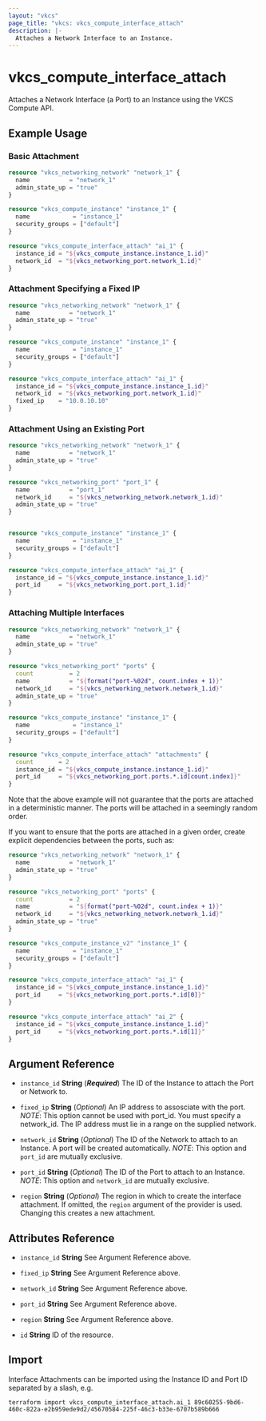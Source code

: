 ```yaml
---
layout: "vkcs"
page_title: "vkcs: vkcs_compute_interface_attach"
description: |-
  Attaches a Network Interface to an Instance.
---
```


# vkcs_compute_interface_attach

Attaches a Network Interface (a Port) to an Instance using the VKCS Compute API.

## Example Usage
### Basic Attachment
```terraform
resource "vkcs_networking_network" "network_1" {
  name           = "network_1"
  admin_state_up = "true"
}

resource "vkcs_compute_instance" "instance_1" {
  name            = "instance_1"
  security_groups = ["default"]
}

resource "vkcs_compute_interface_attach" "ai_1" {
  instance_id = "${vkcs_compute_instance.instance_1.id}"
  network_id  = "${vkcs_networking_port.network_1.id}"
}
```

### Attachment Specifying a Fixed IP
```terraform
resource "vkcs_networking_network" "network_1" {
  name           = "network_1"
  admin_state_up = "true"
}

resource "vkcs_compute_instance" "instance_1" {
  name            = "instance_1"
  security_groups = ["default"]
}

resource "vkcs_compute_interface_attach" "ai_1" {
  instance_id = "${vkcs_compute_instance.instance_1.id}"
  network_id  = "${vkcs_networking_port.network_1.id}"
  fixed_ip    = "10.0.10.10"
}
```

### Attachment Using an Existing Port
```terraform
resource "vkcs_networking_network" "network_1" {
  name           = "network_1"
  admin_state_up = "true"
}

resource "vkcs_networking_port" "port_1" {
  name           = "port_1"
  network_id     = "${vkcs_networking_network.network_1.id}"
  admin_state_up = "true"
}


resource "vkcs_compute_instance" "instance_1" {
  name            = "instance_1"
  security_groups = ["default"]
}

resource "vkcs_compute_interface_attach" "ai_1" {
  instance_id = "${vkcs_compute_instance.instance_1.id}"
  port_id     = "${vkcs_networking_port.port_1.id}"
}
```

### Attaching Multiple Interfaces
```terraform
resource "vkcs_networking_network" "network_1" {
  name           = "network_1"
  admin_state_up = "true"
}

resource "vkcs_networking_port" "ports" {
  count          = 2
  name           = "${format("port-%02d", count.index + 1)}"
  network_id     = "${vkcs_networking_network.network_1.id}"
  admin_state_up = "true"
}

resource "vkcs_compute_instance" "instance_1" {
  name            = "instance_1"
  security_groups = ["default"]
}

resource "vkcs_compute_interface_attach" "attachments" {
  count       = 2
  instance_id = "${vkcs_compute_instance.instance_1.id}"
  port_id     = "${vkcs_networking_port.ports.*.id[count.index]}"
}
```

Note that the above example will not guarantee that the ports are attached in a deterministic manner. The ports will be attached in a seemingly random order.

If you want to ensure that the ports are attached in a given order, create explicit dependencies between the ports, such as:
```terraform
resource "vkcs_networking_network" "network_1" {
  name           = "network_1"
  admin_state_up = "true"
}

resource "vkcs_networking_port" "ports" {
  count          = 2
  name           = "${format("port-%02d", count.index + 1)}"
  network_id     = "${vkcs_networking_network.network_1.id}"
  admin_state_up = "true"
}

resource "vkcs_compute_instance_v2" "instance_1" {
  name            = "instance_1"
  security_groups = ["default"]
}

resource "vkcs_compute_interface_attach" "ai_1" {
  instance_id = "${vkcs_compute_instance.instance_1.id}"
  port_id     = "${vkcs_networking_port.ports.*.id[0]}"
}

resource "vkcs_compute_interface_attach" "ai_2" {
  instance_id = "${vkcs_compute_instance.instance_1.id}"
  port_id     = "${vkcs_networking_port.ports.*.id[1]}"
}
```
## Argument Reference
- `instance_id` **String** (***Required***) The ID of the Instance to attach the Port or Network to.

- `fixed_ip` **String** (*Optional*) An IP address to assosciate with the port.
_NOTE_: This option cannot be used with port_id. You must specify a network_id. The IP address must lie in a range on the supplied network.

- `network_id` **String** (*Optional*) The ID of the Network to attach to an Instance. A port will be created automatically.
_NOTE_: This option and `port_id` are mutually exclusive.

- `port_id` **String** (*Optional*) The ID of the Port to attach to an Instance.
_NOTE_: This option and `network_id` are mutually exclusive.

- `region` **String** (*Optional*) The region in which to create the interface attachment. If omitted, the `region` argument of the provider is used. Changing this creates a new attachment.


## Attributes Reference
- `instance_id` **String** See Argument Reference above.

- `fixed_ip` **String** See Argument Reference above.

- `network_id` **String** See Argument Reference above.

- `port_id` **String** See Argument Reference above.

- `region` **String** See Argument Reference above.

- `id` **String** ID of the resource.



## Import

Interface Attachments can be imported using the Instance ID and Port ID separated by a slash, e.g.
```shell
terraform import vkcs_compute_interface_attach.ai_1 89c60255-9bd6-460c-822a-e2b959ede9d2/45670584-225f-46c3-b33e-6707b589b666
```
